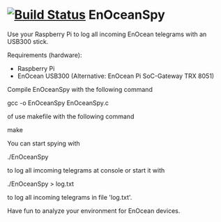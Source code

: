 [![Build Status](https://travis-ci.org/hfunke/EnOceanSpy.png?branch=master)](https://travis-ci.org/hfunke/EnOceanSpy)
EnOceanSpy
==========

Use your Raspberry Pi to log all incoming EnOcean telegrams with an USB300 stick.

Requirements (hardware):
* Raspberry Pi
* EnOcean USB300 (Alternative: EnOcean Pi SoC-Gateway TRX 8051)


Compile EnOceanSpy with the following command

gcc -o EnOceanSpy EnOceanSpy.c

of use makefile with the following command

make


You can start spying with

./EnOceanSpy 

to log all imcoming telegrams at console or start it with

./EnOceanSpy > log.txt

to log all incoming telegrams in file 'log.txt'.


Have fun to analyze your environment for EnOcean devices.
